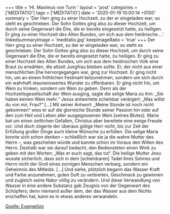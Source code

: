 +++
title = 'Hl. Maximus von Turin  '
layout = 'post'
categories = ['MEDITATIO']
tags = ['MEDITATIO']
date = '2025-01-19 10:00:14 +0100'
summary = 'Der Herr ging zu einer Hochzeit, zu der er eingeladen war; so steht es geschrieben. Der Sohn Gottes ging also zu dieser Hochzeit, um durch seine Gegenwart die Ehe, die er bereits eingesetzt hatte, zu heiligen. Er ging zu einer Hochzeit des Alten Bundes, um sich aus dem heidnische....'
linkedsummaryImage = 'meditatio.jpg'
keepImageRatio = 'true'
+++
 Der Herr ging zu einer Hochzeit, zu der er eingeladen war; so steht es geschrieben. Der Sohn Gottes ging also zu dieser Hochzeit, um durch seine Gegenwart die Ehe, die er bereits eingesetzt hatte, zu heiligen. Er ging zu einer Hochzeit des Alten Bundes, um sich aus dem heidnischen Volk eine Braut zu erwählen, die allzeit Jungfrau bleiben sollte.<!--more--> Er, der nicht aus einer menschlichen Ehe hervorgegangen war, ging zur Hochzeit. Er ging nicht hin, um an einem fröhlichen Festmahl teilzunehmen, sondern um sich durch ein wahrhaft staunenswertes Wunder zu offenbaren. Er ging nicht hin, um Wein zu trinken, sondern um Wein zu geben. Denn als der Hochzeitsgesellschaft der Wein ausging, sagte die selige Maria zu ihm: „Sie haben keinen Wein mehr.“ Jesus antwortete scheinbar verärgert: „Was willst du von mir, Frau?“ [...] Mit seiner Antwort: „Meine Stunde ist noch nicht gekommen“ wies er auf die glorreiche Stunde seiner Passion hin oder auf den zum Heil und Leben aller ausgegossenen Wein [seines Blutes]. Maria bat um einen zeitlichen Gefallen, Christus aber bereitete eine ewige Freude vor.
Und doch zögerte der überaus gütige Herr nicht, bis zur Zeit der Erfüllung großer Dinge auch kleine Wünsche zu erfüllen. Die selige Maria konnte sich schon denken – schließlich war sie ja die wahre Mutter des Herrn –, was geschehen würde und kannte schon im Voraus den Willen des Herrn. Deshalb war sie darauf bedacht, den Bediensteten einen Wink zu geben mit den Worten: „Was er euch sagt, das tut“. Die heilige Mutter Jesu wusste sicherlich, dass sich in dem [scheinbaren] Tadel ihres Sohnes und Herrn nicht der Groll eines zornigen Menschen verbarg, sondern ein Geheimnis des Mitleids. [...] Und siehe, plötzlich begann das Wasser Kraft und Farbe anzunehmen, guten Duft zu verbreiten, Geschmack zu gewinnen und zugleich seine Natur völlig zu verändern. Und diese Verwandlung von Wasser in eine andere Substanz gab Zeugnis von der Gegenwart des Schöpfers; denn niemand außer dem, der das Wasser aus dem Nichts erschaffen hat, kann es in etwas anderes verwandeln. 
 

[Quelle: Evangelizo](https://evangeliumtagfuertag.org/DE/gospel)
